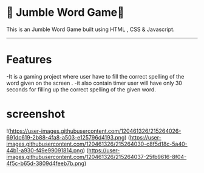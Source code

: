 # 🤝 Jumble Word Game🤝

This is an Jumble Word Game built using HTML , CSS & Javascript.

<hr>


# Features

-It is a gaming project where user have to fill the correct spelling of the word given on the screen .
-it also contain timer user will have only 30 seconds for filling up the correct spelling of the given word.

# screenshot

!(https://user-images.githubusercontent.com/120461326/215264026-691dc619-2b88-4fa8-a503-e125796d4193.png)
(https://user-images.githubusercontent.com/120461326/215264030-c8f5d18c-5a40-44b1-a930-f49e99091814.png)
(https://user-images.githubusercontent.com/120461326/215264037-25fb9616-8f04-4f5c-b65d-3809d4feeb7b.png)
